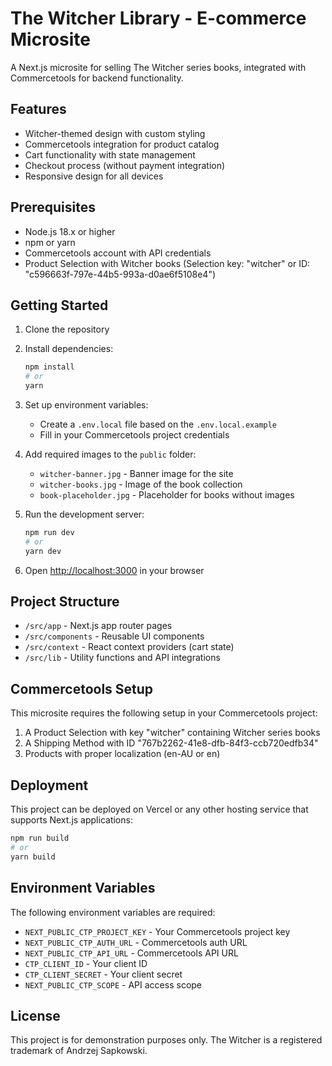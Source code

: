 # The Witcher Library - E-commerce Microsite

A Next.js microsite for selling The Witcher series books, integrated with Commercetools for backend functionality.

## Features

- Witcher-themed design with custom styling
- Commercetools integration for product catalog
- Cart functionality with state management
- Checkout process (without payment integration)
- Responsive design for all devices

## Prerequisites

- Node.js 18.x or higher
- npm or yarn
- Commercetools account with API credentials
- Product Selection with Witcher books (Selection key: "witcher" or ID: "c596663f-797e-44b5-993a-d0ae6f5108e4")

## Getting Started

1. Clone the repository
2. Install dependencies:
   ```bash
   npm install
   # or
   yarn
   ```

3. Set up environment variables:
   - Create a `.env.local` file based on the `.env.local.example`
   - Fill in your Commercetools project credentials

4. Add required images to the `public` folder:
   - `witcher-banner.jpg` - Banner image for the site
   - `witcher-books.jpg` - Image of the book collection
   - `book-placeholder.jpg` - Placeholder for books without images

5. Run the development server:
   ```bash
   npm run dev
   # or
   yarn dev
   ```

6. Open [http://localhost:3000](http://localhost:3000) in your browser

## Project Structure

- `/src/app` - Next.js app router pages
- `/src/components` - Reusable UI components
- `/src/context` - React context providers (cart state)
- `/src/lib` - Utility functions and API integrations

## Commercetools Setup

This microsite requires the following setup in your Commercetools project:

1. A Product Selection with key "witcher" containing Witcher series books
2. A Shipping Method with ID "767b2262-41e8-dfb-84f3-ccb720edfb34"
3. Products with proper localization (en-AU or en)

## Deployment

This project can be deployed on Vercel or any other hosting service that supports Next.js applications:

```bash
npm run build
# or
yarn build
```

## Environment Variables

The following environment variables are required:

- `NEXT_PUBLIC_CTP_PROJECT_KEY` - Your Commercetools project key
- `NEXT_PUBLIC_CTP_AUTH_URL` - Commercetools auth URL
- `NEXT_PUBLIC_CTP_API_URL` - Commercetools API URL
- `CTP_CLIENT_ID` - Your client ID
- `CTP_CLIENT_SECRET` - Your client secret
- `NEXT_PUBLIC_CTP_SCOPE` - API access scope

## License

This project is for demonstration purposes only. The Witcher is a registered trademark of Andrzej Sapkowski.